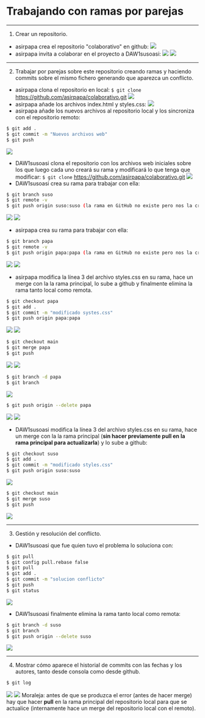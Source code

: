 # Trabajando con ramas por parejas
***
1. Crear un repositorio.
- asirpapa crea el repositorio "colaborativo" en github:
![](./images/11.png)
- asirpapa invita a colaborar en el proyecto a DAW1susoasi:
![](./images/12.png)
![](./images/13.png)
***
2. Trabajar por parejas sobre este repositorio creando ramas y haciendo commits sobre el mismo fichero generando que aparezca un conflicto.
- asirpapa clona el repositorio en local:
`$ git clone` <https://github.com/asirpapa/colaborativo.git>
![](./images/21.png)
- asirpapa añade los archivos index.html y styles.css:
![](./images/22.png)
- asirpapa añade los nuevos archivos al repositorio local y los sincroniza con el repositorio remoto:
```bash
$ git add .
$ git commit -m "Nuevos archivos web"
$ git push
```
![](./images/23.png)
- DAW1susoasi clona el repositorio con los archivos web iniciales sobre los que luego cada uno creará su rama y modificará lo que tenga que modificar:
`$ git clone` <https://github.com/asirpapa/colaborativo.git>
![](./images/31.png)
- DAW1susoasi crea su rama para trabajar con ella:
```bash
$ git branch suso
$ git remote -v
$ git push origin suso:suso (la rama en GitHub no existe pero nos la crea)
```
![](./images/32.png)
![](./images/33.png)
- asirpapa crea su rama para trabajar con ella:
```bash
$ git branch papa
$ git remote -v
$ git push origin papa:papa (la rama en GitHub no existe pero nos la crea)
```
![](./images/41.png)
![](./images/42.png)
- asirpapa modifica la línea 3 del archivo styles.css en su rama, hace un merge con la la rama principal, lo sube a github y finalmente elimina la rama tanto local como remota.
```bash
$ git checkout papa
$ git add .
$ git commit -m "modificado systes.css"
$ git push origin papa:papa
```
![](./images/43.png)
![](./images/51.png)
```bash
$ git checkout main
$ git merge papa
$ git push
```
![](./images/52.png)
![](./images/53.png)
```bash
$ git branch -d papa
$ git branch
```
![](./images/61.png)
```bash
$ git push origin --delete papa
```
![](./images/62.png)
![](./images/63.png)
- DAW1susoasi modifica la línea 3 del archivo styles.css en su rama, hace un merge con la la rama principal (**sin hacer previamente pull en la rama principal para actualizarla**) y lo sube a github:
```bash
$ git checkout suso
$ git add .
$ git commit -m "modificado styles.css"
$ git push origin suso:suso
```
![](./images/64.png)
```bash
$ git checkout main
$ git merge suso
$ git push
```
![](./images/71.png)
***
3. Gestión y resolución del conflicto.
- DAW1susoasi que fue quien tuvo el problema lo soluciona con:
```bash
$ git pull
$ git config pull.rebase false
$ git pull
$ git add .
$ git commit -m "solucion conflicto"
$ git push
$ git status
```
![](./images/72.png)
- DAW1susoasi finalmente elimina la rama tanto local como remota:
```bash
$ git branch -d suso
$ git branch
$ git push origin --delete suso
```
![](./images/81.png)
***
4. Mostrar cómo aparece el historial de commits con las fechas y los autores, tanto desde consola como desde github.
```bash
$ git log
```
![](./images/82.png)
![](./images/83.png)
Moraleja: antes de que se produzca el error (antes de hacer merge) hay que hacer **pull** en la rama principal del repositorio local para que se actualice (internamente hace un merge del repositorio local con el remoto).